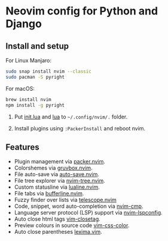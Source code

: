 # Neovim config for Python and Django

## Install and setup
For Linux Manjaro:

```sh
sudo snap install nvim --classic
sudo pacman -S pyright
```
For macOS:

```sh
brew install nvim
npm install -g pyright
```

1) Put [init.lua](init.lua) and [lua](lua)  to `~/.config/nvim/.` folder.

2) Install plugins using `:PackerInstall` and reboot nvim.

## Features

+ Plugin management via [packer.nvim](https://github.com/wbthomason/packer.nvim).
+ Colorshemes via [gruvbox.nvim](https://github.com/ellisonleao/gruvbox.nvim).
+ File auto-save via [auto-save.nvim](https://github.com/Pocco81/auto-save.nvim).
+ File tree explorer via [nvim-tree.nvim](https://github.com/nvim-tree/nvim-tree.lua).
+ Custom statusline via [lualine.nvim](https://github.com/nvim-lualine/lualine.nvim).
+ File tabs via [bufferline.nvim](https://github.com/akinsho/bufferline.nvim).
+ Fuzzy finder over lists via [telescope.nvim](https://github.com/nvim-telescope/telescope.nvim)
+ Code, snippet, word auto-completion via [nvim-cmp](https://github.com/hrsh7th/nvim-cmp).
+ Language server protocol (LSP) support via [nvim-lspconfig](https://github.com/neovim/nvim-lspconfig).
+ Auto close html tags [vim-closetag](https://github.com/alvan/vim-closetag).
+ Preview colours in source code [vim-css-color](https://github.com/ap/vim-css-color).
+ Auto close parentheses [lexima.vim](https://github.com/cohama/lexima.vim).
